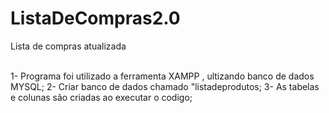 # ListaDeCompras2.0

<p> Lista de compras atualizada </p>
<br>
<a> 1- Programa foi utilizado a ferramenta XAMPP , ultizando banco de dados MYSQL;</a>
<a>2- Criar banco de dados chamado "listadeprodutos;</a>
<a>3- As tabelas e colunas são criadas ao executar o codigo;</a>
   
